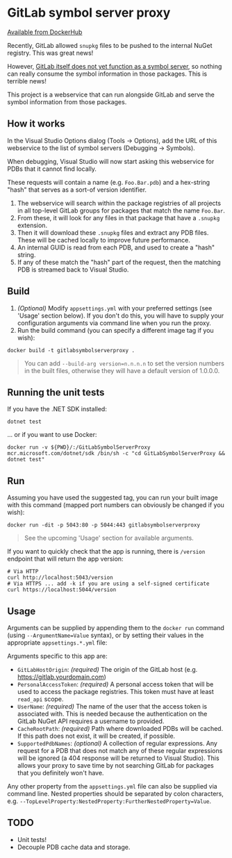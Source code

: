 # GitLab symbol server proxy

[Available from DockerHub](https://hub.docker.com/r/peeveen/gitlabsymbolserverproxy)

Recently, GitLab allowed `snupkg` files to be pushed to the internal NuGet registry. This was great news!

However, [GitLab itself does not yet function as a symbol server](https://gitlab.com/gitlab-org/gitlab/-/issues/342157), so nothing can really consume the symbol information in those packages. This is terrible news!

This project is a webservice that can run alongside GitLab and serve the symbol information from those packages.

## How it works

In the Visual Studio Options dialog (Tools → Options), add the URL of this webservice to the list of symbol servers (Debugging → Symbols).

When debugging, Visual Studio will now start asking this webservice for PDBs that it cannot find locally.

These requests will contain a name (e.g. `Foo.Bar.pdb`) and a hex-string "hash" that serves as a sort-of version identifier.

1. The webservice will search within the package registries of all projects in all top-level GitLab groups for packages that match the name `Foo.Bar`.
2. From these, it will look for any files in that package that have a `.snupkg` extension.
3. Then it will download these `.snupkg` files and extract any PDB files. These will be cached locally to improve future performance.
4. An internal GUID is read from each PDB, and used to create a "hash" string.
5. If any of these match the "hash" part of the request, then the matching PDB is streamed back to Visual Studio.

## Build

1. _(Optional)_ Modify `appsettings.yml` with your preferred settings (see 'Usage' section below). If you don't do this, you will have to supply your configuration arguments via command line when you run the proxy.
2. Run the build command (you can specify a different image tag if you wish):

```
docker build -t gitlabsymbolserverproxy .
```

> You can add `--build-arg version=n.n.n.n` to set the version numbers in the built files, otherwise they will have a default version of 1.0.0.0.

## Running the unit tests

If you have the .NET SDK installed:

```
dotnet test
```

... or if you want to use Docker:

```
docker run -v ${PWD}/:/GitLabSymbolServerProxy mcr.microsoft.com/dotnet/sdk /bin/sh -c "cd GitLabSymbolServerProxy && dotnet test"
```

## Run

Assuming you have used the suggested tag, you can run your built image with this command (mapped port numbers can obviously be changed if you wish):

```
docker run -dit -p 5043:80 -p 5044:443 gitlabsymbolserverproxy
```

> See the upcoming 'Usage' section for available arguments.

If you want to quickly check that the app is running, there is `/version` endpoint that will return the app version:

```
# Via HTTP
curl http://localhost:5043/version
# Via HTTPS ... add -k if you are using a self-signed certificate
curl https://localhost:5044/version
```

## Usage

Arguments can be supplied by appending them to the `docker run` command (using `--ArgumentName=Value` syntax), or by setting their values in the appropriate `appsettings.*.yml` file:

Arguments specific to this app are:

- `GitLabHostOrigin`: _(required)_ The origin of the GitLab host (e.g. https://gitlab.yourdomain.com)
- `PersonalAccessToken`: _(required)_ A personal access token that will be used to access the package registries. This token must have at least `read_api` scope.
- `UserName`: _(required)_ The name of the user that the access token is associated with. This is needed because the authentication on the GitLab NuGet API requires a username to provided.
- `CacheRootPath`: _(required)_ Path where downloaded PDBs will be cached. If this path does not exist, it will be created, if possible.
- `SupportedPdbNames`: _(optional)_ A collection of regular expressions. Any request for a PDB that does not match any of these regular expressions will be ignored (a 404 response will be returned to Visual Studio). This allows your proxy to save time by not searching GitLab for packages that you definitely won't have.

Any other property from the `appsettings.yml` file can also be supplied via command line. Nested properties should be separated by colon characters, e.g. `--TopLevelProperty:NestedProperty:FurtherNestedProperty=Value`.

## TODO

- Unit tests!
- Decouple PDB cache data and storage.
